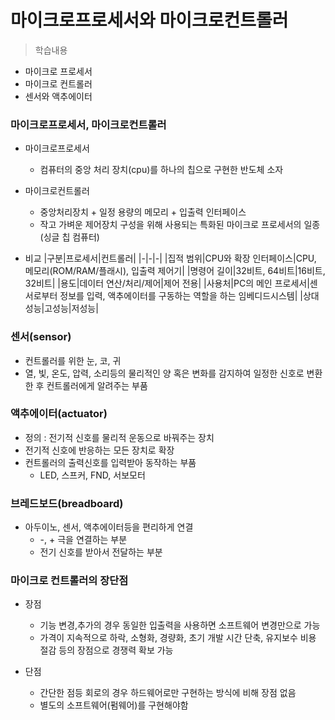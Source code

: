 # 마이크로프로세서와 마이크로컨트롤러 
> 학습내용
- 마이크로 프로세서 
- 마이크로 컨트롤러
- 센서와 액추에이터
	 

### 마이크로프로세서, 마이크로컨트롤러
- 마이크로프로세서
	- 컴퓨터의 중앙 처리 장치(cpu)를 하나의 칩으로 구현한 반도체 소자
- 마이크로컨트롤러
	- 중앙처리장치 + 일정 용량의 메모리 + 입출력 인터페이스
	- 작고 가벼운 제어장치 구성을 위해 사용되는 특화된 마이크로 프로세서의 일종(싱글 칩 컴퓨터)
	

- 비교
	|구분|프로세서|컨트롤러|
	|-|-|-|
	|집적 범위|CPU와 확장 인터페이스|CPU, 메모리(ROM/RAM/플래시), 입출력 제어기|
	|명령어 길이|32비트, 64비트|16비트, 32비트|
	|용도|데이터 연산/처리/제어|제어 전용|
	|사용처|PC의 메인 프로세서|센서로부터 정보를 입력, 액추에이터를 구동하는 역할을 하는 임베디드시스템|
	|상대 성능|고성능|저성능|

	 
### 센서(sensor)
- 컨트롤러를 위한 눈, 코, 귀
- 열, 빛, 온도, 압력, 소리등의 물리적인 양 혹은 변화를 감지하여 일정한 신호로 변환한 후 컨트롤러에게 알려주는 부품

### 액추에이터(actuator)
- 정의 : 전기적 신호를 물리적 운동으로 바꿔주는 장치
- 전기적 신호에 반응하는 모든 장치로 확장
- 컨트롤러의 출력신호를 입력받아 동작하는 부품
	- LED, 스프커, FND, 서보모터
	
### 브레드보드(breadboard)
- 아두이노, 센서, 액추에이터등을 편리하게 연결
	- -, + 극을 연결하는 부분
	- 전기 신호를 받아서 전달하는 부분

### 마이크로 컨트롤러의 장단점
- 장점	
	- 기능 변경,추가의 경우 동일한 입출력을 사용하면 소프트웨어 변경만으로 가능
	- 가격이 지속적으로 하락, 소형화, 경량화, 초기 개발 시간 단축, 유지보수 비용 절감 등의 장점으로 경쟁력 확보 가능

- 단점 
	- 간단한 점등 회로의 경우 하드웨어로만 구현하는 방식에 비해 장점 없음
	- 별도의 소프트웨어(펌웨어)를 구현해야함
